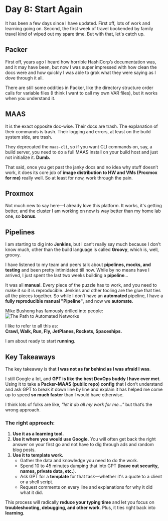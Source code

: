 # Day 8: Start Again

It has been a few days since I have updated. First off, lots of work and learning going on. Second, the first week of travel bookended by family travel kind of wiped out my spare time. But with that, let's catch up.

## Packer  
First off, years ago I heard how horrible HashiCorp’s documentation was, and it may have been, but now I was super impressed with how clean the docs were and how quickly I was able to grok what they were saying as I dove through it all.  

There are still some oddities in Packer, like the directory structure order calls for variable files (I think I want to call my own VAR files), but it works when you understand it.

## MAAS  
It is the exact opposite doc-wise. Their docs are trash. The explanation of their commands is trash. Their logging and errors, at least on the build system side, are trash.  

They deprecated the `maas-cli`, so if you want CLI commands on, say, a build server, you need to do a full MAAS install on your build host and just not initialize it. **Dumb.**  

That said, once you get past the janky docs and no idea why stuff doesn’t work, it does its core job of **image distribution to HW and VMs (Proxmox for me)** really well. So at least for now, work through the pain.

## Proxmox  
Not much new to say here—I already love this platform. It works, it's getting better, and the cluster I am working on now is way better than my home lab one, so **bonus**.

## Pipelines  
I am starting to dig into **Jenkins**, but I can’t really say much because I don’t know much, other than the build language is called **Groovy**, which is, well, groovy.  

I have listened to my team and peers talk about **pipelines, mocks, and testing** and been pretty intimidated till now. While by no means have I arrived, I just spent the last two weeks building a **pipeline**...  

It was all **manual**. Every piece of the puzzle has to work, and you need to make it so it is reproducible. Jenkins and other tooling are the glue that ties all the pieces together. So while I don’t have an **automated** pipeline, I have a **fully reproducible manual "Pipeline"**, and now we **automate**.  

Mike Bushong has famously drilled into people:  
![The Path to Automated Networks](https://i0.wp.com/staticnat.com/wp-content/uploads/2015/10/automated-networking.png)  

I like to refer to all this as:  
**Crawl, Walk, Run, Fly, JetPlanes, Rockets, Spaceships.**  

I am about ready to start **running**.

## Key Takeaways  
The key takeaway is that **I was not as far behind as I was afraid I was**.  

I still Google a lot, and **GPT is like the best DevOps buddy I have ever met**. Using it to take a **Packer-MAAS (public repo) config** that I don’t understand and ask GPT to break it down line by line and explain it has helped me come up to speed **so much faster** than I would have otherwise.  

I think lots of folks are like, *"let it do all my work for me..."* but that’s the wrong approach.  

### The right approach:  
1. **Use it as a learning tool.**  
2. **Use it where you would use Google.** You will often get back the right answer on your first go and not have to dig through ads and random blog posts.  
3. **Use it to template work.**  
   - Gather the data and knowledge you need to do the work.  
   - Spend 10 to 45 minutes dumping that into GPT (**leave out security, names, private data, etc.**).  
   - Ask GPT for a **template** for that task—whether it's a quote to a client or a shell script.  
   - Request comments on every line and explanations for why it did what it did.  

This process will radically **reduce your typing time** and let you focus on **troubleshooting, debugging, and other work**. Plus, it ties right back into **learning**.



